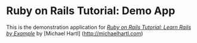 # Ruby on Rails Tutorial: Demo App

This is the demonstration application for [*Ruby on Rails Tutorial: Learn
Rails by Example*](http://railstutorial.org) by [Michael Hartl]
(http://michaelhartl.com)